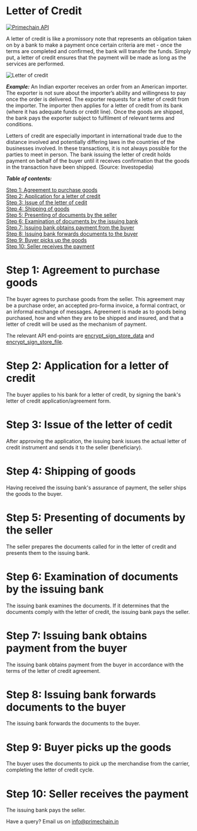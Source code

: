 # Letter of Credit

[![Primechain API](https://img.shields.io/badge/Built%20by-Primechain-blue.svg)](http://www.primechaintech.com/)

A letter of credit is like a promissory note that represents an obligation taken on by a bank to make a payment once certain criteria are met - once the terms are completed and confirmed, the bank will transfer the funds. Simply put, a letter of credit ensures that the payment will be made as long as the services are performed.

![Letter of credit](http://www.primechaintech.com/img/api_documentation/trade-chain.jpg)

***Example:*** An Indian exporter receives an order from an American importer. The exporter is not sure about the importer’s ability and willingness to pay once the order is delivered. The exporter requests for a letter of credit from the importer. The importer then applies for a letter of credit from its bank (where it has adequate funds or credit line). Once the goods are shipped, the bank pays the exporter subject to fulfilment of relevant terms and conditions. 

Letters of credit are especially important in international trade due to the distance involved and potentially differing laws in the countries of the businesses involved. In these transactions, it is not always possible for the parties to meet in person. The bank issuing the letter of credit holds payment on behalf of the buyer until it receives confirmation that the goods in the transaction have been shipped. (Source: Investopedia)

***Table of contents:***   

[Step 1: Agreement to purchase goods](#step-1-agreement-to-purchase-goods)   
[Step 2: Application for a letter of credit](#step-2-application-for-a-letter-of-credit)   
[Step 3: Issue of the letter of cedit](#step-3-issue-of-the-letter-of-cedit)   
[Step 4: Shipping of goods](#step-4-shipping-of-goods)   
[Step 5: Presenting of documents by the seller](#step-5-presenting-of-documents-by-the-seller)   
[Step 6: Examination of documents by the issuing bank](#step-6-examination-of-documents-by-the-issuing-bank)   
[Step 7: Issuing bank obtains payment from the buyer](#step-7-issuing-bank-obtains-payment-from-the-buyer)   
[Step 8: Issuing bank forwards documents to the buyer](#step-8-issuing-bank-forwards-documents-to-the-buyer)   
[Step 9: Buyer picks up the goods](#step-9-buyer-picks-up-the-goods)   
[Step 10: Seller receives the payment](#step-10-seller-receives-the-payment)

# Step 1: Agreement to purchase goods
The buyer agrees to purchase goods from the seller. This agreement may be a purchase order, an accepted pro-forma invoice, a formal contract, or an informal exchange of messages. Agreement is made as to goods being purchased, how and when they are to be shipped and insured, and that a letter of credit will be used as the mechanism of payment.

The relevant API end-points are [encrypt_sign_store_data](encrypt_sign_store_data) and [encrypt_sign_store_file](encrypt_sign_store_file).

# Step 2: Application for a letter of credit
The buyer applies to his bank for a letter of credit, by signing the bank's letter of credit application/agreement form.

# Step 3: Issue of the letter of cedit
After approving the application, the issuing bank issues the actual letter of credit instrument and sends it to the seller (beneficiary).

# Step 4: Shipping of goods
Having received the issuing bank's assurance of payment, the seller ships the goods to the buyer.

# Step 5: Presenting of documents by the seller
The seller prepares the documents called for in the letter of credit and presents them to the issuing bank.

# Step 6: Examination of documents by the issuing bank
The issuing bank examines the documents. If it determines that the documents comply with the letter of credit, the issuing bank pays the seller.

# Step 7: Issuing bank obtains payment from the buyer
The issuing bank obtains payment from the buyer in accordance with the terms of the letter of credit agreement. 

# Step 8: Issuing bank forwards documents to the buyer
The issuing bank forwards the documents to the buyer.

# Step 9: Buyer picks up the goods
The buyer uses the documents to pick up the merchandise from the carrier, completing the letter of credit cycle.

# Step 10: Seller receives the payment
The issuing bank pays the seller.




Have a query? Email us on info@primechain.in
